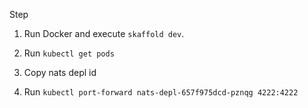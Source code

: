 Step

1. Run Docker and  execute ```skaffold dev```.

2. Run ```kubectl get pods```

3. Copy nats depl id

4. Run  ```kubectl port-forward nats-depl-657f975dcd-pznqg 4222:4222```
